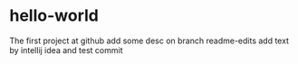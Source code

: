 # hello-world
The first project at github
add some desc on branch readme-edits
add text by intellij idea and test commit
